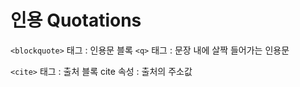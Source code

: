 # 인용 Quotations

`<blockquote>` 태그 : 인용문 블록
`<q>` 태그 : 문장 내에 살짝 들어가는 인용문

`<cite>` 태그 : 출처 블록
cite 속성 : 출처의 주소값